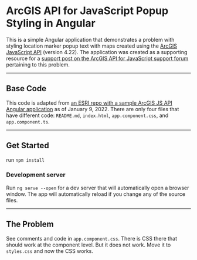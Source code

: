 #  ArcGIS API for JavaScript Popup Styling in Angular

This is a simple Angular application that demonstrates a problem with styling location marker popup text with maps created using the [ArcGIS JavaScript API](https://developers.arcgis.com/javascript/latest/) (version 4.22). The application was created as a supporting resource for a [support post on the ArcGIS API for JavaScript support forum](https://community.esri.com/t5/arcgis-api-for-javascript-questions/styling-popup-text-in-angular/td-p/1130630) pertaining to this problem.

---
## Base Code

This code is adapted from [an ESRI repo with a sample ArcGIS JS API Angular application](https://github.com/Esri/jsapi-resources/tree/master/esm-samples/jsapi-angular-cli) as of January 9, 2022. There are only four files that have different code: `README.md`, `index.html`, `app.component.css`, and `app.component.ts`.

---

## Get Started

run `npm install`

### Development server

Run `ng serve --open` for a dev server that will automatically open a browser window. The app will automatically reload if you change any of the source files.

---
## The Problem

See comments and code in `app.component.css`. There is CSS there that should work at the component level. But it does not work. Move it to `styles.css` and now the CSS works. 

